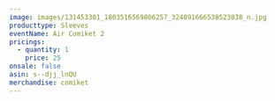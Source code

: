```yaml
---
image: images/131453301_1803516569806257_324091666538523038_n.jpg
producttype: Sleeves
eventName: Air Comiket 2
pricings:
  - quantity: 1
    price: 25
onsale: false
asin: s--djj_lnQU
merchandise: comiket
---
```

